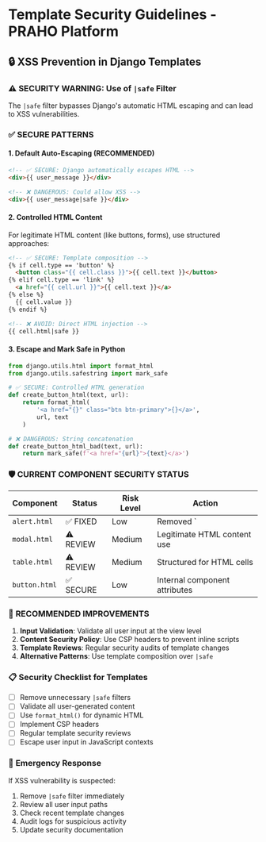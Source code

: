 # Template Security Guidelines - PRAHO Platform

## 🔒 XSS Prevention in Django Templates

### ⚠️ **SECURITY WARNING**: Use of `|safe` Filter

The `|safe` filter bypasses Django's automatic HTML escaping and can lead to XSS vulnerabilities.

### ✅ **SECURE PATTERNS**

#### **1. Default Auto-Escaping (RECOMMENDED)**
```html
<!-- ✅ SECURE: Django automatically escapes HTML -->
<div>{{ user_message }}</div>

<!-- ❌ DANGEROUS: Could allow XSS -->
<div>{{ user_message|safe }}</div>
```

#### **2. Controlled HTML Content**
For legitimate HTML content (like buttons, forms), use structured approaches:

```html
<!-- ✅ SECURE: Template composition -->
{% if cell.type == 'button' %}
  <button class="{{ cell.class }}">{{ cell.text }}</button>
{% elif cell.type == 'link' %}
  <a href="{{ cell.url }}">{{ cell.text }}</a>
{% else %}
  {{ cell.value }}
{% endif %}

<!-- ❌ AVOID: Direct HTML injection -->
{{ cell.html|safe }}
```

#### **3. Escape and Mark Safe in Python**
```python
from django.utils.html import format_html
from django.utils.safestring import mark_safe

# ✅ SECURE: Controlled HTML generation
def create_button_html(text, url):
    return format_html(
        '<a href="{}" class="btn btn-primary">{}</a>',
        url, text
    )

# ❌ DANGEROUS: String concatenation
def create_button_html_bad(text, url):
    return mark_safe(f'<a href="{url}">{text}</a>')
```

### 🛡️ **CURRENT COMPONENT SECURITY STATUS**

| Component | Status | Risk Level | Action |
|-----------|--------|------------|---------|
| `alert.html` | ✅ FIXED | Low | Removed `|safe` from message |
| `modal.html` | ⚠️ REVIEW | Medium | Legitimate HTML content use |
| `table.html` | ⚠️ REVIEW | Medium | Structured for HTML cells |
| `button.html` | ✅ SECURE | Low | Internal component attributes |

### 🔧 **RECOMMENDED IMPROVEMENTS**

1. **Input Validation**: Validate all user input at the view level
2. **Content Security Policy**: Use CSP headers to prevent inline scripts
3. **Template Reviews**: Regular security audits of template changes
4. **Alternative Patterns**: Use template composition over `|safe`

### 📋 **Security Checklist for Templates**

- [ ] Remove unnecessary `|safe` filters
- [ ] Validate all user-generated content
- [ ] Use `format_html()` for dynamic HTML
- [ ] Implement CSP headers
- [ ] Regular template security reviews
- [ ] Escape user input in JavaScript contexts

### 🚨 **Emergency Response**

If XSS vulnerability is suspected:
1. Remove `|safe` filter immediately
2. Review all user input paths
3. Check recent template changes
4. Audit logs for suspicious activity
5. Update security documentation
